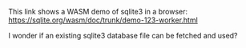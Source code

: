 This link shows a WASM demo of sqlite3 in a browser:
https://sqlite.org/wasm/doc/trunk/demo-123-worker.html

I wonder if an existing sqlite3 database file can be fetched and used?